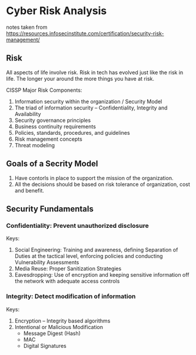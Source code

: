# Cyber Risk Analysis

notes taken from <https://resources.infosecinstitute.com/certification/security-risk-management/>

## Risk

All aspects of life involve risk. Risk in tech has evolved just like the risk in life. The longer your around the more things you have at risk. 

CISSP Major Risk Components:

1. Information security within the organization / Security Model
2. The triad of information security – Confidentiality, Integrity and Availability
3. Security governance principles
4. Business continuity requirements
5. Policies, standards, procedures, and guidelines
6. Risk management concepts
7. Threat modeling

## Goals of a Secrity Model

1. Have contorls in place to support the mission of the organization.
2. All the decisions should be based on risk tolerance of organization, cost and benefit.

## Security Fundamentals

### Confidentiality: Prevent unauthorized disclosure

Keys:

1. Social Engineering: Training and awareness, defining Separation of Duties at the tactical level, enforcing policies and conducting Vulnerability Assessments
2. Media Reuse: Proper Sanitization Strategies
3. Eavesdropping: Use of encryption and keeping sensitive information off the network with adequate access controls

### Integrity: Detect modification of information

Keys:

1. Encryption – Integrity based algorithms
2. Intentional or Malicious Modification
   * Message Digest (Hash)
   * MAC
   * Digital Signatures